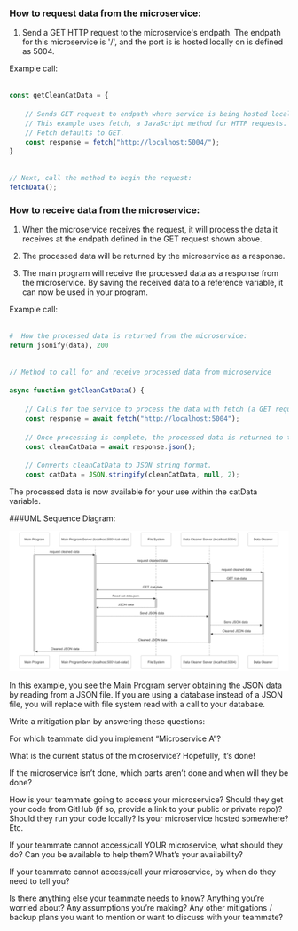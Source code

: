 ### How to request data from the microservice:

1. Send a GET HTTP request to the microservice's endpath. The endpath for this microservice is '/', and the port is is hosted locally on is defined as 5004.

Example call:

```JavaScript

const getCleanCatData = {

    // Sends GET request to endpath where service is being hosted locally.
    // This example uses fetch, a JavaScript method for HTTP requests.
    // Fetch defaults to GET.
    const response = fetch("http://localhost:5004/");
}
```

```JavaScript

// Next, call the method to begin the request:
fetchData();
```

### How to receive data from the microservice:

1. When the microservice receives the request, it will process the data it receives at the endpath defined in the GET request shown above.

2. The processed data will be returned by the microservice as a response.

3. The main program will receive the processed data as a response from the microservice. By saving the received data to a reference variable, it can now be used in your program.

Example call:

```Python

#  How the processed data is returned from the microservice:
return jsonify(data), 200

```

```JavaScript

// Method to call for and receive processed data from microservice

async function getCleanCatData() {

    // Calls for the service to process the data with fetch (a GET request).
    const response = await fetch("http://localhost:5004");

    // Once processing is complete, the processed data is returned to the main program as a response (of JSON objects).
    const cleanCatData = await response.json();

    // Converts cleanCatData to JSON string format.
    const catData = JSON.stringify(cleanCatData, null, 2);

```

The processed data is now available for your use within the catData variable.

###UML Sequence Diagram:

![UML](CS361-A8-2024-10-30-163952.png)

In this example, you see the Main Program server obtaining the JSON data by reading from a JSON file. If you are using a database instead of a JSON file, you will replace with file system read with a call to your database.

Write a mitigation plan by answering these questions:

For which teammate did you implement “Microservice A”?

What is the current status of the microservice? Hopefully, it’s done!

If the microservice isn’t done, which parts aren’t done and when will they be done?

How is your teammate going to access your microservice? Should they get your code from GitHub (if so, provide a link to your public or private repo)? Should they run your code locally? Is your microservice hosted somewhere? Etc.

If your teammate cannot access/call YOUR microservice, what should they do? Can you be available to help them? What’s your availability?

If your teammate cannot access/call your microservice, by when do they need to tell you?

Is there anything else your teammate needs to know? Anything you’re worried about? Any assumptions you’re making? Any other mitigations / backup plans you want to mention or want to discuss with your teammate?
